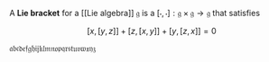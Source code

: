 A **Lie bracket** for a [[Lie algebra]] $\mathfrak{g}$ is a $[\cdot,\cdot]: \mathfrak{g \times g \to g}$ that satisfies

$$
[x,[y,z]]+[z,[x,y]]+[y,[z,x]] = 0\tag{Jacobi}
$$

$\mathfrak{abcdefghijklmnopqrstuvwxyz}$